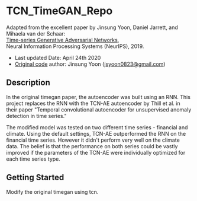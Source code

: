 # TCN_TimeGAN_Repo
Adapted from the excellent paper by Jinsung Yoon, Daniel Jarrett, and Mihaela van der Schaar:  
[Time-series Generative Adversarial Networks](https://papers.nips.cc/paper/8789-time-series-generative-adversarial-networks),  
Neural Information Processing Systems (NeurIPS), 2019.

- Last updated Date: April 24th 2020
- [Original code](https://bitbucket.org/mvdschaar/mlforhealthlabpub/src/master/alg/timegan/) author: Jinsung Yoon (jsyoon0823@gmail.com)
## Description
In the original timegan paper, the autoencoder was built using an RNN. This project replaces the RNN with the TCN-AE autoencoder by Thill et al. in their paper "Temporal convolutional autoencoder for unsupervised anomaly detection in time series."

The modified model was tested on two different time series - financial and climate. Using the default settings, TCN-AE outperformed the RNN on the financial time series. However it didn't perform very well on the climate data. The belief is that the performance on both series could be vastly improved if the parameters of the TCN-AE were individually optimized for each time series type. 
## Getting Started
Modify the original timegan using tcn.